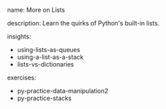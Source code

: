 name: More on Lists

description: Learn the quirks of Python's built-in lists.

insights:
  - using-lists-as-queues
  - using-a-list-as-a-stack
  - lists-vs-dictionaries

exercises:
  - py-practice-data-manipulation2
  - py-practice-stacks
